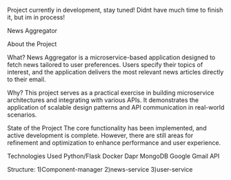 Project currently in development, stay tuned! Didnt have much time to finish it, but im in process!

News Aggregator

About the Project

What?
News Aggregator is a microservice-based application designed to fetch news tailored to user preferences. Users specify their topics of interest, and the application delivers the most relevant news articles directly to their email.

Why?
This project serves as a practical exercise in building microservice architectures and integrating with various APIs. It demonstrates the application of scalable design patterns and API communication in real-world scenarios.

State of the Project
The core functionality has been implemented, and active development is complete. However, there are still areas for refinement and optimization to enhance performance and user experience.

Technologies Used
Python/Flask
Docker
Dapr
MongoDB
Google Gmail API

Structure:
1)Component-manager
2)news-service
3)user-service
